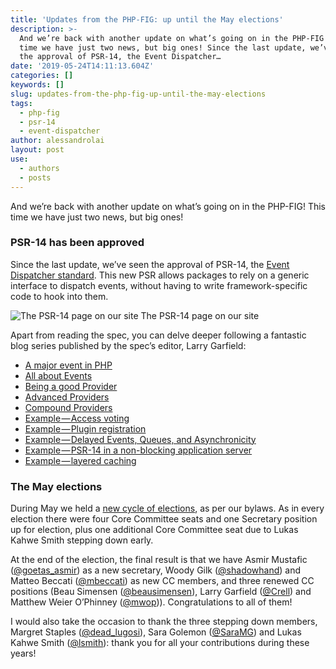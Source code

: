 ```yaml
---
title: 'Updates from the PHP-FIG: up until the May elections'
description: >-
  And we’re back with another update on what’s going on in the PHP-FIG! This
  time we have just two news, but big ones! Since the last update, we’ve seen
  the approval of PSR-14, the Event Dispatcher…
date: '2019-05-24T14:11:13.604Z'
categories: []
keywords: []
slug: updates-from-the-php-fig-up-until-the-may-elections
tags:
  - php-fig
  - psr-14
  - event-dispatcher
author: alessandrolai
layout: post
use:
  - authors
  - posts
---
```


And we’re back with another update on what’s going on in the PHP-FIG! This time we have just two news, but big ones!

### PSR-14 has been approved

Since the last update, we’ve seen the approval of PSR-14, the [Event Dispatcher standard](https://www.php-fig.org/psr/psr-14/). This new PSR allows packages to rely on a generic interface to dispatch events, without having to write framework-specific code to hook into them.

![The PSR-14 page on our site](/img/blog/1__UOKKShOLSuzmTHJg9sVR3g.png)
The PSR-14 page on our site

Apart from reading the spec, you can delve deeper following a fantastic blog series published by the spec’s editor, Larry Garfield:

*   [A major event in PHP](https://steemit.com/php/@crell/psr-14-a-major-event-in-php)
*   [All about Events](https://steemit.com/php/@crell/psr-14-all-about-events)
*   [Being a good Provider](https://steemit.com/php/@crell/psr-14-being-a-good-provider)
*   [Advanced Providers](https://steemit.com/php/@crell/psr-14-advanced-providers)
*   [Compound Providers](https://steemit.com/php/@crell/psr-14-compound-providers)
*   [Example — Access voting](https://steemit.com/php/@crell/psr-14-example-access-voting)
*   [Example — Plugin registration](https://steemit.com/php/@crell/psr-14-example-plugin-registration)
*   [Example — Delayed Events, Queues, and Asynchronicity](https://steemit.com/php/@crell/psr-14-example-delayed-events-queues-and-asynchronicity)
*   [Example — PSR-14 in a non-blocking application server](https://steemit.com/php/@crell/psr-14-in-a-non-blocking-application-server)
*   [Example — layered caching](https://steemit.com/php/@crell/psr-14-example-layered-caching)

### The May elections

During May we held a [new cycle of elections](https://groups.google.com/forum/#!topic/php-fig/NJDmPq5fQOs), as per our bylaws. As in every election there were four Core Committee seats and one Secretary position up for election, plus one additional Core Committee seat due to Lukas Kahwe Smith stepping down early.

At the end of the election, the final result is that we have Asmir Mustafic ([@goetas\_asmir](https://twitter.com/goetas_asmir)) as a new secretary, Woody Gilk ([@shadowhand](https://twitter.com/shadowhand)) and Matteo Beccati ([@mbeccati](https://twitter.com/mbeccati)) as new CC members, and three renewed CC positions (Beau Simensen ([@beausimensen](https://twitter.com/beausimensen)), Larry Garfield ([@Crell](https://twitter.com/Crell)) and Matthew Weier O’Phinney ([@mwop](https://twitter.com/mwop))). Congratulations to all of them!

I would also take the occasion to thank the three stepping down members, Margret Staples ([@dead\_lugosi](https://twitter.com/dead_lugosi)), Sara Golemon ([@SaraMG](https://twitter.com/SaraMG)) and Lukas Kahwe Smith ([@lsmith](https://twitter.com/lsmith)): thank you for all your contributions during these years!
